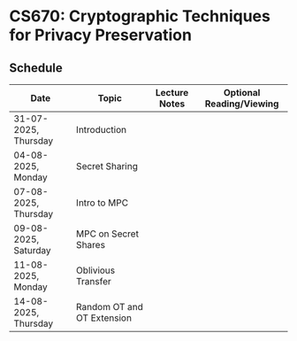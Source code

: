 # CS670: Cryptographic Techniques for Privacy Preservation


## Schedule

| Date       | Topic                  | Lecture Notes             | Optional Reading/Viewing         |
|------------|------------------------|---------------------------|----------------------------------|
| 31-07-2025, Thursday | Introduction           |         |           |
| 04-08-2025, Monday | Secret Sharing    |        |               |
| 07-08-2025, Thursday | Intro to MPC     |        |              |  
| 09-08-2025, Saturday | MPC on Secret Shares    |         |             |
| 11-08-2025, Monday   |  Oblivious Transfer         |         |             |
| 14-08-2025, Thursday   | Random OT and OT Extension         |         |             |
